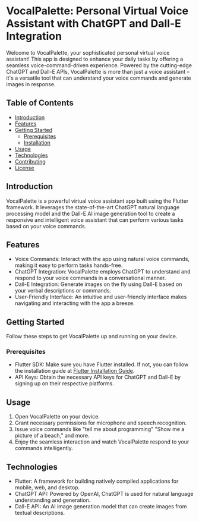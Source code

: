 # VocalPalette: Personal Virtual Voice Assistant with ChatGPT and Dall-E Integration

Welcome to VocalPalette, your sophisticated personal virtual voice assistant! This app is designed to enhance your daily tasks by offering a seamless voice-command-driven experience. Powered by the cutting-edge ChatGPT and Dall-E APIs, VocalPalette is more than just a voice assistant – it's a versatile tool that can understand your voice commands and generate images in response.

## Table of Contents

- [Introduction](#introduction)
- [Features](#features)
- [Getting Started](#getting-started)
  - [Prerequisites](#prerequisites)
  - [Installation](#installation)
- [Usage](#usage)
- [Technologies](#technologies)
- [Contributing](#contributing)
- [License](#license)

## Introduction

VocalPalette is a powerful virtual voice assistant app built using the Flutter framework. It leverages the state-of-the-art ChatGPT natural language processing model and the Dall-E AI image generation tool to create a responsive and intelligent voice assistant that can perform various tasks based on your voice commands.

## Features

- Voice Commands: Interact with the app using natural voice commands, making it easy to perform tasks hands-free.
- ChatGPT Integration: VocalPalette employs ChatGPT to understand and respond to your voice commands in a conversational manner.
- Dall-E Integration: Generate images on the fly using Dall-E based on your verbal descriptions or commands.
- User-Friendly Interface: An intuitive and user-friendly interface makes navigating and interacting with the app a breeze.

## Getting Started

Follow these steps to get VocalPalette up and running on your device.

### Prerequisites

- Flutter SDK: Make sure you have Flutter installed. If not, you can follow the installation guide at [Flutter Installation Guide](https://flutter.dev/docs/get-started/install).
- API Keys: Obtain the necessary API keys for ChatGPT and Dall-E by signing up on their respective platforms.



## Usage

1. Open VocalPalette on your device.
2. Grant necessary permissions for microphone and speech recognition.
3. Issue voice commands like "tell me about programming" "Show me a picture of a beach," and more.
5. Enjoy the seamless interaction and watch VocalPalette respond to your commands intelligently.

## Technologies

- Flutter: A framework for building natively compiled applications for mobile, web, and desktop.
- ChatGPT API: Powered by OpenAI, ChatGPT is used for natural language understanding and generation.
- Dall-E API: An AI image generation model that can create images from textual descriptions.




